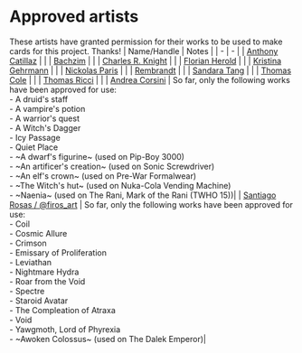 # Approved artists

These artists have granted permission for their works to be used to make cards for this project. Thanks!
| Name/Handle | Notes |
| - | - |
| [Anthony Catillaz](https://www.artstation.com/artico_luminos) | |
| [Bachzim](https://www.artstation.com/bachzim) | |
| [Charles R. Knight](https://en.wikipedia.org/wiki/Charles_R._Knight) | |
| [Florian Herold](https://www.artstation.com/faherold) | |
| [Kristina Gehrmann](http://www.kristinagehrmann.com/) | |
| [Nickolas Paris](https://nickolasparis.com/) | |
| [Rembrandt](https://en.wikipedia.org/wiki/Rembrandt) | |
| [Sandara Tang](https://sandara.artstation.com/) | |
| [Thomas Cole](https://en.wikipedia.org/wiki/Thomas_Cole) | |
| [Thomas Ricci](https://artrhino.artstation.com/) | |
| [Andrea Corsini](https://linktr.ee/Not_andreas) | So far, only the following works have been approved for use:<br/>- A druid's staff<br/>- A vampire's potion<br/>- A warrior's quest<br/>- A Witch's Dagger<br/>- Icy Passage<br/>- Quiet Place<br/>- ~A dwarf's figurine~ (used on Pip-Boy 3000)<br/>- ~An artificer's creation~ (used on Sonic Screwdriver)<br/>- ~An elf's crown~ (used on Pre-War Formalwear)<br/>- ~The Witch's hut~ (used on Nuka-Cola Vending Machine)<br/>- ~Naenia~ (used on The Rani, Mark of the Rani (TWHO 15))|
| [Santiago Rosas / @firos_art](https://www.santiagorosasart.com/) | So far, only the following works have been approved for use:<br/>- Coil<br/>- Cosmic Allure<br/>- Crimson<br/>- Emissary of Proliferation<br/>- Leviathan<br/>- Nightmare Hydra<br/>- Roar from the Void<br/>- Spectre<br/>- Staroid Avatar<br/>- The Compleation of Atraxa<br/>- Void<br/>- Yawgmoth, Lord of Phyrexia<br/>- ~Awoken Colossus~ (used on The Dalek Emperor)|
